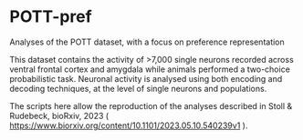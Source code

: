 # POTT-pref
Analyses of the POTT dataset, with a focus on preference representation

This dataset contains the activity of >7,000 single neurons recorded across ventral frontal cortex and amygdala while animals performed a two-choice probabilistic task.
Neuronal activity is analysed using both encoding and decoding techniques, at the level of single neurons and populations. 

The scripts here allow the reproduction of the analyses described in Stoll & Rudebeck, bioRxiv, 2023 ( https://www.biorxiv.org/content/10.1101/2023.05.10.540239v1 ).
